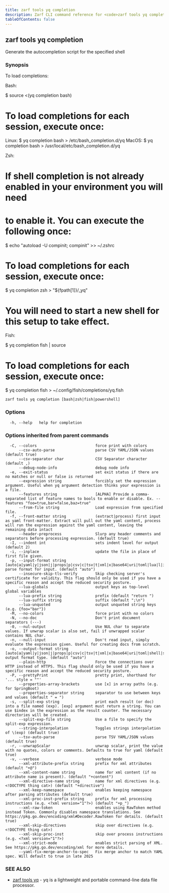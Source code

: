 ```yaml
---
title: zarf tools yq completion
description: Zarf CLI command reference for <code>zarf tools yq completion</code>.
tableOfContents: false
---
```


<!-- Page generated by Zarf; DO NOT EDIT -->

## zarf tools yq completion

Generate the autocompletion script for the specified shell

### Synopsis

To load completions:

Bash:

$ source <(yq completion bash)

# To load completions for each session, execute once:
Linux:
  $ yq completion bash > /etc/bash_completion.d/yq
MacOS:
  $ yq completion bash > /usr/local/etc/bash_completion.d/yq

Zsh:

# If shell completion is not already enabled in your environment you will need
# to enable it.  You can execute the following once:

$ echo "autoload -U compinit; compinit" >> ~/.zshrc

# To load completions for each session, execute once:
$ yq completion zsh > "${fpath[1]}/_yq"

# You will need to start a new shell for this setup to take effect.

Fish:

$ yq completion fish | source

# To load completions for each session, execute once:
$ yq completion fish > ~/.config/fish/completions/yq.fish


```
zarf tools yq completion [bash|zsh|fish|powershell]
```

### Options

```
  -h, --help   help for completion
```

### Options inherited from parent commands

```
  -C, --colors                          force print with colors
      --csv-auto-parse                  parse CSV YAML/JSON values (default true)
      --csv-separator char              CSV Separator character (default ,)
      --debug-node-info                 debug node info
  -e, --exit-status                     set exit status if there are no matches or null or false is returned
      --expression string               forcibly set the expression argument. Useful when yq argument detection thinks your expression is a file.
      --features string                 [ALPHA] Provide a comma-separated list of feature names to bools to enable or disable. Ex. --features "foo=true,bar=false,baz=true"
      --from-file string                Load expression from specified file.
  -f, --front-matter string             (extract|process) first input as yaml front-matter. Extract will pull out the yaml content, process will run the expression against the yaml content, leaving the remaining data intact
      --header-preprocess               Slurp any header comments and separators before processing expression. (default true)
  -I, --indent int                      sets indent level for output (default 2)
  -i, --inplace                         update the file in place of first file given.
  -p, --input-format string             [auto|a|yaml|y|json|j|props|p|csv|c|tsv|t|xml|x|base64|uri|toml|lua|l|ini|i] parse format for input. (default "auto")
      --insecure-skip-tls-verify        Skip checking server's certificate for validity. This flag should only be used if you have a specific reason and accept the reduced security posture.
      --lua-globals                     output keys as top-level global variables
      --lua-prefix string               prefix (default "return ")
      --lua-suffix string               suffix (default ";\n")
      --lua-unquoted                    output unquoted string keys (e.g. {foo="bar"})
  -M, --no-colors                       force print with no colors
  -N, --no-doc                          Don't print document separators (---)
  -0, --nul-output                      Use NUL char to separate values. If unwrap scalar is also set, fail if unwrapped scalar contains NUL char.
  -n, --null-input                      Don't read input, simply evaluate the expression given. Useful for creating docs from scratch.
  -o, --output-format string            [auto|a|yaml|y|json|j|props|p|csv|c|tsv|t|xml|x|base64|uri|toml|shell|s|lua|l|ini|i] output format type. (default "auto")
      --plain-http                      Force the connections over HTTP instead of HTTPS. This flag should only be used if you have a specific reason and accept the reduced security posture.
  -P, --prettyPrint                     pretty print, shorthand for '... style = ""'
      --properties-array-brackets       use [x] in array paths (e.g. for SpringBoot)
      --properties-separator string     separator to use between keys and values (default " = ")
  -s, --split-exp string                print each result (or doc) into a file named (exp). [exp] argument must return a string. You can use $index in the expression as the result counter. The necessary directories will be created.
      --split-exp-file string           Use a file to specify the split-exp expression.
      --string-interpolation            Toggles strings interpolation of \(exp) (default true)
      --tsv-auto-parse                  parse TSV YAML/JSON values (default true)
  -r, --unwrapScalar                    unwrap scalar, print the value with no quotes, colors or comments. Defaults to true for yaml (default true)
  -v, --verbose                         verbose mode
      --xml-attribute-prefix string     prefix for xml attributes (default "+@")
      --xml-content-name string         name for xml content (if no attribute name is present). (default "+content")
      --xml-directive-name string       name for xml directives (e.g. <!DOCTYPE thing cat>) (default "+directive")
      --xml-keep-namespace              enables keeping namespace after parsing attributes (default true)
      --xml-proc-inst-prefix string     prefix for xml processing instructions (e.g. <?xml version="1"?>) (default "+p_")
      --xml-raw-token                   enables using RawToken method instead Token. Commonly disables namespace translations. See https://pkg.go.dev/encoding/xml#Decoder.RawToken for details. (default true)
      --xml-skip-directives             skip over directives (e.g. <!DOCTYPE thing cat>)
      --xml-skip-proc-inst              skip over process instructions (e.g. <?xml version="1"?>)
      --xml-strict-mode                 enables strict parsing of XML. See https://pkg.go.dev/encoding/xml for more details.
      --yaml-fix-merge-anchor-to-spec   Fix merge anchor to match YAML spec. Will default to true in late 2025
```

### SEE ALSO

* [zarf tools yq](/commands/zarf_tools_yq/)	 - yq is a lightweight and portable command-line data file processor.

